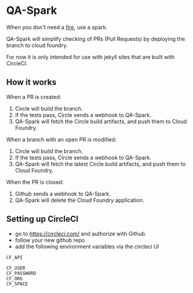 # QA-Spark

When you don't need a [fire](https://github.com/AusDTO/qa-fire), use a spark.

QA-Spark will simplify checking of PRs (Pull Requests) by deploying the branch to cloud foundry.
 
For now it is only intended for use with jekyll sites that are built with CircleCI.

## How it works

When a PR is created:
1. Circle will build the branch.
2. If the tests pass, Circle sends a webhook to QA-Spark.
3. QA-Spark will fetch the Circle build artifacts, and push them to Cloud Foundry.

When a branch with an open PR is modified:
1. Circle will build the branch.
2. If the tests pass, Circle sends a webhook to QA-Spark.
3. QA-Spark will fetch the latest Circle build artifacts, and push them to Cloud Foundry.

When the PR is closed:
1. Github sends a webhook to QA-Spark.
2. QA-Spark will delete the Cloud Foundry application.

## Setting up CircleCI

* go to https://circleci.com/ and authorize with Github.
* follow your new github repo
* add the following environment variables via the circleci UI

```
CF_API

CF_USER
CF_PASSWORD
CF_ORG
CF_SPACE

```

